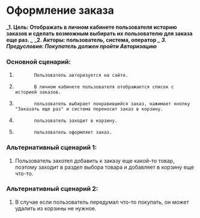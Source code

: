 # Оформление заказа
**_1. Цель: Отображать в личном кабинете пользователя историю заказов и сделать возможным выбирать их пользователю для заказа еще раз. _**
**_2. Акторы: пользователь, система, оператор _**
**_3. Предусловия: Покупатель должен пройти Авторизацию_**
### Основной сценарий:
1.            Пользователь авторизуется на сайте.
2.            В личном кабинете пользователя отображается список с историей заказов.
3.            пользователь выбирает понравившийся заказ, нажимает кнопку "Заказать еще раз" и система переносит заказ в корзину.
4.            пользователь заходит в корзину.
5.            пользователь оформляет заказ.

### Альтернативный сценарий 1:
1.  Пользователь захотел добавить к заказу еще какой-то товар, поэтому заходит в раздел выбора товара и добавляет в корзину еще что-то.
### Альтернативный сценарий 2:
1.  В случае если пользователь передумал что-то покупать, он может удалить из корзины не нужное.
